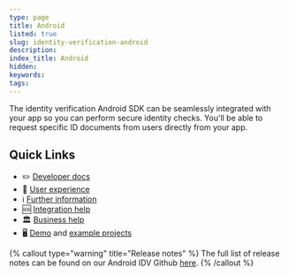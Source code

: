 ```yaml
---
type: page
title: Android
listed: true
slug: identity-verification-android
description: 
index_title: Android
hidden: 
keywords: 
tags: 
---
```


The identity verification Android SDK can be seamlessly integrated with your app so you can perform secure identity checks. You'll be able to request specific ID documents from users directly from your app.

## Quick Links

- ✏️ [Developer docs](https://developers.yoti.com/identity-verification/getting-started)
- 🎨 [User experience](https://developers.yoti.com/identity-verification/user-experience)
- ℹ️ [Further information](https://business.yoti.com/doc-scan/)
- 🆘 [Integration help](https://yoti.force.com/yotisupport/s/contactsupport)
- 🏛 [Business help](https://www.yoti.com/contact-us/)
- 🖥 [Demo](https://yoti.world/yoti-doc-scan/) and [example projects](https://developers.yoti.com/identity-verification/quick-start)

{% callout type="warning" title="Release notes" %}
The full list of release notes can be found on our Android IDV Github [here](https://github.com/getyoti/yoti-doc-scan-android/releases).
{% /callout %}